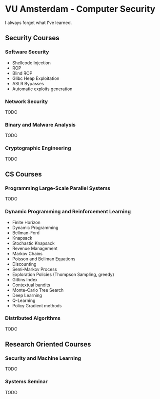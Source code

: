 # VU Amsterdam - Computer Security

I always forget what I've learned.

## Security Courses

### Software Security

- Shellcode Injection
- ROP
- Blind ROP
- Glibc Heap Exploitation
- ASLR Bypasses
- Automatic exploits generation

### Network Security

TODO


### Binary and Malware Analysis

TODO

### Cryptographic Engineering

TODO


## CS Courses

### Programming Large-Scale Parallel Systems

TODO

### Dynamic Programming and Reinforcement Learning

- Finite Horizon
- Dynamic Programming
- Bellman-Ford
- Knapsack
- Stochastic Knapsack
- Revenue Management
- Markov Chains
- Poisson and Bellman Equations
- Discounting
- Semi-Markov Process
- Exploration Policies (Thompson Sampling, greedy)
- Gittins Index
- Contextual bandits
- Monte-Carlo Tree Search
- Deep Learning
- Q-Learning
- Policy Gradient methods

### Distributed Algorithms

TODO

## Research Oriented Courses

### Security and Machine Learning

TODO

### Systems Seminar

TODO

